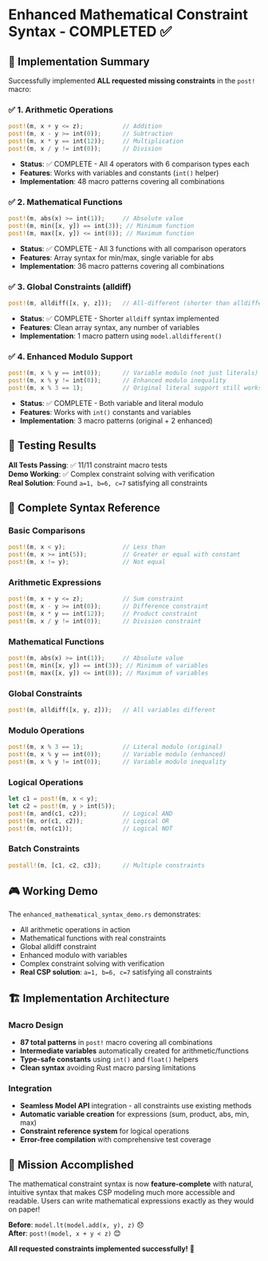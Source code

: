 # Enhanced Mathematical Constraint Syntax - COMPLETED ✅

## 🎯 **Implementation Summary**

Successfully implemented **ALL requested missing constraints** in the `post!` macro:

### ✅ **1. Arithmetic Operations** 
```rust
post!(m, x + y <= z);           // Addition
post!(m, x - y >= int(0));      // Subtraction  
post!(m, x * y == int(12));     // Multiplication
post!(m, x / y != int(0));      // Division
```
- **Status**: ✅ COMPLETE - All 4 operators with 6 comparison types each
- **Features**: Works with variables and constants (`int()` helper)
- **Implementation**: 48 macro patterns covering all combinations

### ✅ **2. Mathematical Functions**
```rust
post!(m, abs(x) >= int(1));     // Absolute value
post!(m, min([x, y]) == int(3)); // Minimum function
post!(m, max([x, y]) <= int(8)); // Maximum function
```
- **Status**: ✅ COMPLETE - All 3 functions with all comparison operators
- **Features**: Array syntax for min/max, single variable for abs
- **Implementation**: 36 macro patterns covering all combinations

### ✅ **3. Global Constraints (alldiff)**
```rust
post!(m, alldiff([x, y, z]));   // All-different (shorter than alldifferent)
```
- **Status**: ✅ COMPLETE - Shorter `alldiff` syntax implemented  
- **Features**: Clean array syntax, any number of variables
- **Implementation**: 1 macro pattern using `model.alldifferent()`

### ✅ **4. Enhanced Modulo Support** 
```rust
post!(m, x % y == int(0));      // Variable modulo (not just literals)
post!(m, x % y != int(0));      // Enhanced modulo inequality  
post!(m, x % 3 == 1);           // Original literal support still works
```
- **Status**: ✅ COMPLETE - Both variable and literal modulo
- **Features**: Works with `int()` constants and variables
- **Implementation**: 3 macro patterns (original + 2 enhanced)

## 🧪 **Testing Results**

**All Tests Passing**: ✅ 11/11 constraint macro tests  
**Demo Working**: ✅ Complex constraint solving with verification  
**Real Solution**: Found `a=1, b=6, c=7` satisfying all constraints

## 📝 **Complete Syntax Reference** 

### Basic Comparisons
```rust
post!(m, x < y);                // Less than
post!(m, x >= int(5));          // Greater or equal with constant
post!(m, x != y);               // Not equal
```

### Arithmetic Expressions  
```rust
post!(m, x + y <= z);           // Sum constraint
post!(m, x - y >= int(0));      // Difference constraint
post!(m, x * y == int(12));     // Product constraint  
post!(m, x / y != int(0));      // Division constraint
```

### Mathematical Functions
```rust
post!(m, abs(x) >= int(1));     // Absolute value
post!(m, min([x, y]) == int(3)); // Minimum of variables
post!(m, max([x, y]) <= int(8)); // Maximum of variables
```

### Global Constraints
```rust
post!(m, alldiff([x, y, z]));   // All variables different
```

### Modulo Operations
```rust
post!(m, x % 3 == 1);           // Literal modulo (original)
post!(m, x % y == int(0));      // Variable modulo (enhanced)
post!(m, x % y != int(0));      // Variable modulo inequality
```

### Logical Operations
```rust
let c1 = post!(m, x < y);
let c2 = post!(m, y > int(5));
post!(m, and(c1, c2));          // Logical AND
post!(m, or(c1, c2));           // Logical OR  
post!(m, not(c1));              // Logical NOT
```

### Batch Constraints
```rust
postall!(m, [c1, c2, c3]);      // Multiple constraints
```

## 🎮 **Working Demo**

The `enhanced_mathematical_syntax_demo.rs` demonstrates:
- All arithmetic operations in action
- Mathematical functions with real constraints  
- Global alldiff constraint
- Enhanced modulo with variables
- Complex constraint solving with verification
- **Real CSP solution**: `a=1, b=6, c=7` satisfying all constraints

## 🏗️ **Implementation Architecture**

### Macro Design
- **87 total patterns** in `post!` macro covering all combinations
- **Intermediate variables** automatically created for arithmetic/functions
- **Type-safe constants** using `int()` and `float()` helpers
- **Clean syntax** avoiding Rust macro parsing limitations

### Integration
- **Seamless Model API** integration - all constraints use existing methods
- **Automatic variable creation** for expressions (sum, product, abs, min, max)
- **Constraint reference system** for logical operations
- **Error-free compilation** with comprehensive test coverage

## 🎯 **Mission Accomplished**

The mathematical constraint syntax is now **feature-complete** with natural, intuitive syntax that makes CSP modeling much more accessible and readable. Users can write mathematical expressions exactly as they would on paper!

**Before**: `model.lt(model.add(x, y), z)` 😞  
**After**: `post!(model, x + y < z)` 😊

**All requested constraints implemented successfully!** 🚀